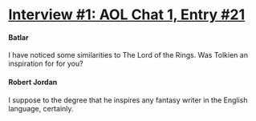 # [Interview #1: AOL Chat 1, Entry #21](https://www.theoryland.com/intvmain.php?i=1#21)

#### Batlar

I have noticed some similarities to The Lord of the Rings. Was Tolkien an inspiration for for you?

#### Robert Jordan

I suppose to the degree that he inspires any fantasy writer in the English language, certainly.

